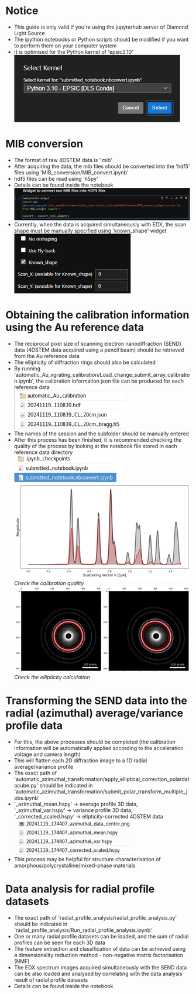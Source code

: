 # Notice
- This guide is only valid if you're using the jupyterhub server of Diamond Light Source
- The ipython notebooks or Python scripts should be modified if you want to perform them on your computer system
- It is optimised for the Python kernel of 'epsic3.10'  
![Notice](img/jupyterhub_kernel.png)
# MIB conversion
- The format of raw 4DSTEM data is '.mib'
- After acquiring the data, the mib files should be converted into the 'hdf5' files using 'MIB_conversion/MIB_convert.ipynb'
- hdf5 files can be read using 'h5py'
- Details can be found inside the notebook  
![MIB_convert](img/mib_conversion.png)
- Currently, when the data is acquired simultaneously with EDX, the scan shape must be manually specified using 'known_shape' widget
![MIB_convert](img/known_shape.png)
# Obtaining the calibration information using the Au reference data
- The reciprocal pixel size of scanning electron nanodiffraction (SEND) data (4DSTEM data acquired using a pencil beam) should be retrieved from the Au reference data
- The ellipticity of diffraction rings should also be calculated
- By running 'automatic_Au_xgrating_calibration/Load_change_submit_array_calibration.ipynb', the calibration information json file can be produced for each reference data  
![calibration](img/au_calibration.png)
- The names of the session and the subfolder should be manually entered
- After this process has been finished, it is recommended checking the quality of the process by looking at the notebook file stored in each reference data directory  
![calibration](img/au_calibration_notebook.png)
![calibration](img/au_calibration_result.png)
*Check the calibration quality*
![calibration](img/ellipticity_correction.png)
*Check the ellipticity calculation*
# Transforming the SEND data into the radial (azimuthal) average/variance profile data
- For this, the above processes should be completed (the calibration information will be automatically applied according to the acceleration voltage and camera length)
- This will flatten each 2D diffraction image to a 1D radial average/variance profile
- The exact path of 'automatic_azimuthal_transformation/apply_elliptical_correction_polardatacube.py' should be indicated in 'automatic_azimuthal_transformation/submit_polar_transform_multiple_jobs.ipynb'
- '_azimuthal_mean.hspy' -> average profile 3D data, '_azimuthal_var.hspy' -> variance profile 3D data, '_corrected_scaled.hspy' -> ellpticity-corrected 4DSTEM data
![transformation](img/radial_files.png)
- This process may be helpful for structure characterisation of amorphous/polycrystalline/mixed-phase materials
# Data analysis for radial profile datasets
- The exact path of 'radial_profile_analysis/radial_profile_analysis.py' should be indicated in 'radial_profile_analysis/Run_radial_profile_analysis.ipynb'
- One or many radial profile datasets can be loaded, and the sum of radial profiles can be seen for each 3D data
- The feature extraction and classification of data can be achieved using a dimensionality reduction method - non-negative matrix factorisation (NMF)
- The EDX spectrum images acquired simultaneously with the SEND data can be also loaded and analysed by correlating with the data analysis result of radial profile datasets
- Details can be found inside the notebook
